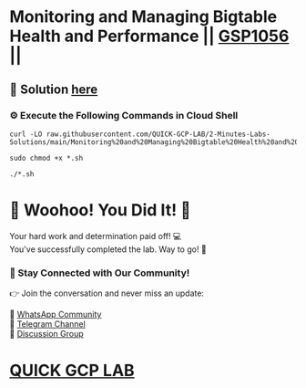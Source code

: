 # Monitoring and Managing Bigtable Health and Performance || [GSP1056](https://www.cloudskillsboost.google/focuses/92499?parent=catalog) ||

## 🔑 Solution [here](https://youtu.be/OfU4Iz83jmk)

### ⚙️ Execute the Following Commands in Cloud Shell

```
curl -LO raw.githubusercontent.com/QUICK-GCP-LAB/2-Minutes-Labs-Solutions/main/Monitoring%20and%20Managing%20Bigtable%20Health%20and%20Performance/gsp1056.sh

sudo chmod +x *.sh

./*.sh
```

# 🎉 Woohoo! You Did It! 🎉

Your hard work and determination paid off! 💻  
You've successfully completed the lab. Way to go! 🚀  

### 💬 Stay Connected with Our Community!

👉 Join the conversation and never miss an update:  

💚 [WhatsApp Community](https://chat.whatsapp.com/ECJ9h8GA3CA1ksaI9m5NrX)  
📢 [Telegram Channel](https://t.me/quickgcplab)  
👥 [Discussion Group](https://t.me/quickgcplabchats)  

# [QUICK GCP LAB](https://www.youtube.com/@quickgcplab)

